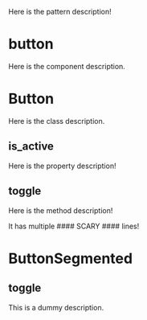 Here is the pattern description!

# button

Here is the component description.


# Button

Here is the class description.

## is_active

Here is the property description!

## toggle

Here is the method description!

It has multiple #### SCARY #### lines!


# ButtonSegmented

## toggle

This is a dummy description.
